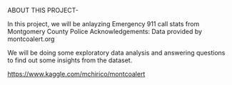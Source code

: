 ABOUT THIS PROJECT-

In this project, we will be anlayzing Emergency 911 call stats from Montgomery County Police
Acknowledgements: Data provided by montcoalert.org

We will be doing some exploratory data analysis and answering questions to find out some insights from the dataset.

https://www.kaggle.com/mchirico/montcoalert


